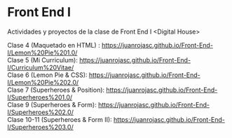 # Front End I
Actividades y proyectos de la clase de Front End I &lt;Digital House>

Clase 4 (Maquetado en HTML) : https://juanrojasc.github.io/Front-End-I/Lemon%20Pie%201.0/ <br>
Clase 5 (Mi Curriculum): https://juanrojasc.github.io/Front-End-I/Curriculum%20Vitae/<br>
Clase 6 (Lemon Pie & CSS): https://juanrojasc.github.io/Front-End-I/Lemon%20Pie%202.0/ <br>
Clase 7 (Superheroes & Position): https://juanrojasc.github.io/Front-End-I/Superheroes%201.0/<br>
Clase 9 (Superheroes & Form): https://juanrojasc.github.io/Front-End-I/Superheroes%202.0/<br>
Clase 10-11 (Superheroes & Form II): https://juanrojasc.github.io/Front-End-I/Superheroes%203.0/<br>
